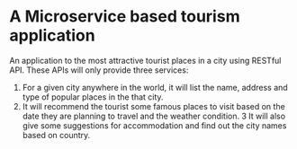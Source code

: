# A Microservice based tourism application
An application to the most attractive tourist places in a city using RESTful API. These APIs will only provide three services:
1. For a given city anywhere in the world, it will list the name, address and type of popular places in the that city.
2. It will recommend the tourist some famous places to visit based on the date they are planning to travel and the weather condition.
3  It will also give some suggestions for accommodation and find out the city names based on country.
